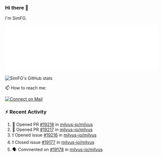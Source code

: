 ### Hi there 👋

I'm SimFG.

![Metrics](/metrics.plugin.followup.user.svg)

![SimFG's GitHub stats](https://github-readme-stats.vercel.app/api?username=SimFG&show_icons=true&theme=radical&count_private=true)

📫 How to reach me:

[![Connect on Mail](https://img.shields.io/badge/Ask%20me-anything-1abc9c.svg)](mailto:1142838399@qq.com)

### :zap: Recent Activity

<!--START_SECTION:activity-->
1. 💪 Opened PR [#19218](https://github.com/milvus-io/milvus/pull/19218) in [milvus-io/milvus](https://github.com/milvus-io/milvus)
2. 💪 Opened PR [#19217](https://github.com/milvus-io/milvus/pull/19217) in [milvus-io/milvus](https://github.com/milvus-io/milvus)
3. ❗️ Opened issue [#19216](https://github.com/milvus-io/milvus/issues/19216) in [milvus-io/milvus](https://github.com/milvus-io/milvus)
4. ❗️ Closed issue [#19177](https://github.com/milvus-io/milvus/issues/19177) in [milvus-io/milvus](https://github.com/milvus-io/milvus)
5. 🗣 Commented on [#19178](https://github.com/milvus-io/milvus/issues/19178) in [milvus-io/milvus](https://github.com/milvus-io/milvus)
<!--END_SECTION:activity-->

